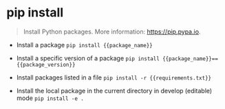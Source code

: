# pip install
> Install Python packages.
> More information: <https://pip.pypa.io>.

- Install a package
`pip install {{package_name}}`

- Install a specific version of a package
`pip install {{package_name}}=={{package_version}}`

- Install packages listed in a file
`pip install -r {{requirements.txt}}`

- Install the local package in the current directory in develop (editable) mode
`pip install -e .`
